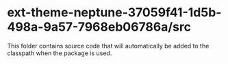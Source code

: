 # ext-theme-neptune-37059f41-1d5b-498a-9a57-7968eb06786a/src

This folder contains source code that will automatically be added to the classpath when
the package is used.
